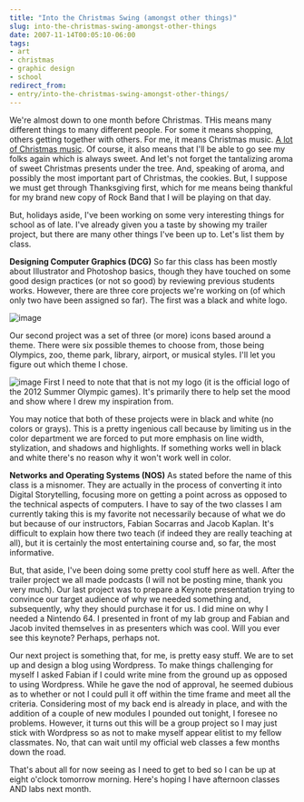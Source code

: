 ```yaml
---
title: "Into the Christmas Swing (amongst other things)"
slug: into-the-christmas-swing-amongst-other-things
date: 2007-11-14T00:05:10-06:00
tags:
- art
- christmas
- graphic design
- school
redirect_from:
- entry/into-the-christmas-swing-amongst-other-things/
---
```

We're almost down to one month before Christmas. THis means many different things to many different people. For some it means shopping, others getting together with others. For me, it means Christmas music. [A lot of Christmas music](http://www.last.fm/user/dxprog/charts/?charttype=recenttracks). Of course, it also means that I'll be able to go see my folks again which is always sweet. And let's not forget the tantalizing aroma of sweet Christmas presents under the tree. And, speaking of aroma, and possibly the most important part of Christmas, the cookies. But, I suppose we must get through Thanksgiving first, which for me means being thankful for my brand new copy of Rock Band that I will be playing on that day.

But, holidays aside, I've been working on some very interesting things for school as of late. I've already given you a taste by showing my trailer project, but there are many other things I've been up to. Let's list them by class.

**Designing Computer Graphics (DCG)**
So far this class has been mostly about Illustrator and Photoshop basics, though they have touched on some good design practices (or not so good) by reviewing previous students works. However, there are three core projects we're working on (of which only two have been assigned so far). The first was a black and white logo.

![](http://www.dxprog.com/pics/Pixelated_Earth.png "image")

Our second project was a set of three (or more) icons based around a theme. There were six possible themes to choose from, those being Olympics, zoo, theme park, library, airport, or musical styles. I'll let you figure out which theme I chose.

![](http://www.dxprog.com/pics/Icons_Template.png "image")
First I need to note that that is not my logo (it is the official logo of the 2012 Summer Olympic games). It's primarily there to help set the mood and show where I drew my inspiration from.

You may notice that both of these projects were in black and white (no colors or grays). This is a pretty ingenious call because by  limiting us in the color department we are forced to put more emphasis on line width, stylization, and shadows and highlights. If something works well in black and white there's no reason why it won't work well in color.

**Networks and Operating Systems (NOS)**
As stated before the name of this class is a misnomer. They are actually in the process of converting it into Digital Storytelling, focusing more on getting a point across as opposed to the technical aspects of computers. I have to say of the two classes I am currently taking this is my favorite not necessarily because of what we do but because of our instructors, Fabian Socarras and Jacob Kaplan. It's difficult to explain how there two teach (if indeed they are really teaching at all), but it is certainly the most entertaining course and, so far, the most informative.

But, that aside, I've been doing some pretty cool stuff here as well. After the trailer project we all made podcasts (I will not be posting mine, thank you very much). Our last project was to prepare a Keynote presentation trying to convince our target audience of why we needed something and, subsequently, why they should purchase it for us. I did mine on why I needed a Nintendo 64. I presented in front of my lab group and Fabian and Jacob invited themselves in as presenters which was cool. Will you ever see this keynote? Perhaps, perhaps not.

Our next project is something that, for me, is pretty easy stuff. We are to set up and design a blog using Wordpress. To make things challenging for myself I asked Fabian if I could write mine from the ground up as opposed to using Wordpress. While he gave the nod of approval, he seemed dubious as to whether or not I could pull it off within the time frame and meet all the criteria. Considering most of my back end is already in place, and with the addition of a couple of new modules I pounded out tonight, I foresee no problems. However, it turns out this will be a group project so I may just stick with Wordpress so as not to make myself appear elitist to my fellow classmates. No, that can wait until my official web classes a few months down the road.

That's about all for now seeing as I need to get to bed so I can be up at eight o'clock tomorrow morning. Here's hoping I have afternoon classes AND labs next month.
